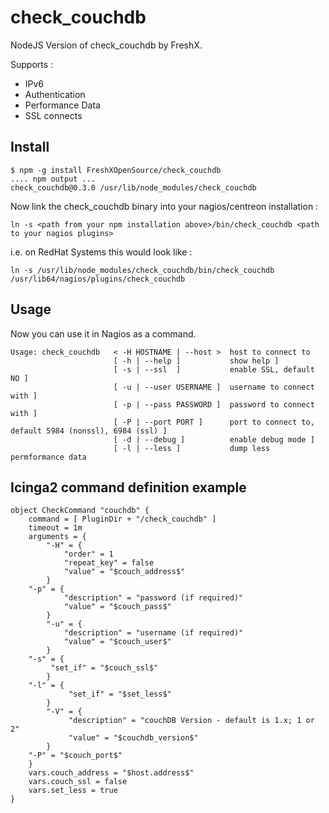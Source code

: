 check_couchdb
=============

NodeJS Version of check_couchdb by FreshX.

Supports : 

- IPv6
- Authentication
- Performance Data
- SSL connects

Install
-------

```
$ npm -g install FreshXOpenSource/check_couchdb
.... npm output ...
check_couchdb@0.3.0 /usr/lib/node_modules/check_couchdb
```

Now link the check_couchdb binary into your nagios/centreon installation :

`ln -s <path from your npm installation above>/bin/check_couchdb <path to your nagios plugins>`

i.e. on RedHat Systems this would look like :

`ln -s /usr/lib/node_modules/check_couchdb/bin/check_couchdb /usr/lib64/nagios/plugins/check_couchdb`

Usage
-----
Now you can use it in Nagios as a command.

```
Usage: check_couchdb   < -H HOSTNAME | --host >  host to connect to
                       [ -h | --help ]           show help ]
                       [ -s | --ssl  ]           enable SSL, default NO ]
                       [ -u | --user USERNAME ]  username to connect with ]
                       [ -p | --pass PASSWORD ]  password to connect with ]
                       [ -P | --port PORT ]      port to connect to, default 5984 (nonssl), 6984 (ssl) ]
                       [ -d | --debug ]          enable debug mode ]
                       [ -l | --less ]           dump less permformance data
```


Icinga2 command definition example
----------------------------------

```
object CheckCommand "couchdb" {
    command = [ PluginDir + "/check_couchdb" ]
    timeout = 1m
    arguments = {
        "-H" = {
            "order" = 1
            "repeat_key" = false
            "value" = "$couch_address$"
        }
	"-p" = {
            "description" = "password (if required)"
            "value" = "$couch_pass$"
        }
        "-u" = {
            "description" = "username (if required)"
            "value" = "$couch_user$"
        }
	"-s" = {
	     "set_if" = "$couch_ssl$"
        }
	"-l" = {
             "set_if" = "$set_less$"
        }
        "-V" = {
             "description" = "couchDB Version - default is 1.x; 1 or 2"
             "value" = "$couchdb_version$"
        }
	"-P" = "$couch_port$"
    }
    vars.couch_address = "$host.address$"
    vars.couch_ssl = false
    vars.set_less = true
}
```

